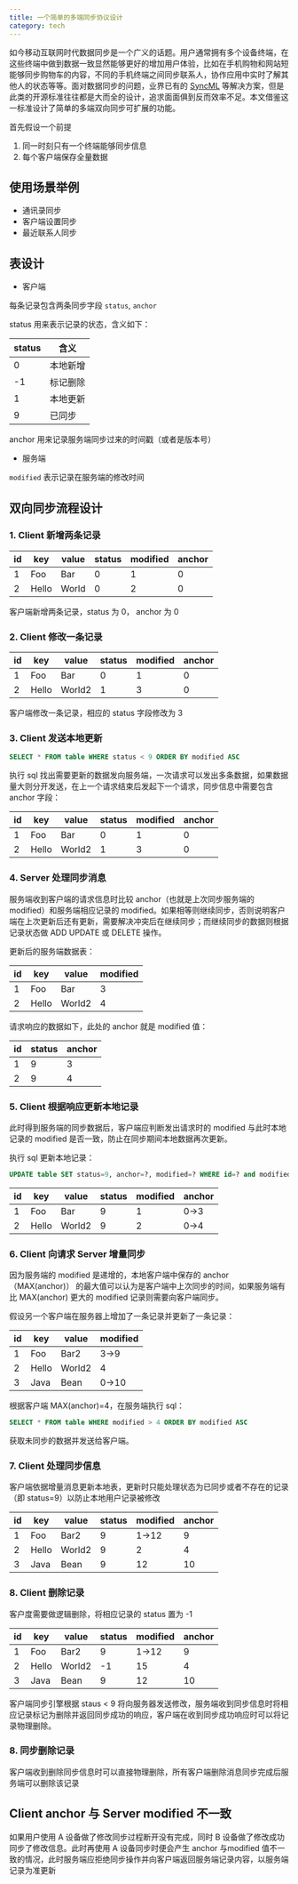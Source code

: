 ```yaml
---
title: 一个简单的多端同步协议设计
category: tech
---
```


如今移动互联网时代数据同步是一个广义的话题。用户通常拥有多个设备终端，在这些终端中做到数据一致显然能够更好的增加用户体验，比如在手机购物和网站短能够同步购物车的内容，不同的手机终端之间同步联系人，协作应用中实时了解其他人的状态等等。面对数据同步的问题，业界已有的 [SyncML](https://en.wikipedia.org/wiki/SyncML) 等解决方案，但是此类的开源标准往往都是大而全的设计，追求面面俱到反而效率不足。本文借鉴这一标准设计了简单的多端双向同步可扩展的功能。
<!--more-->

首先假设一个前提

1. 同一时刻只有一个终端能够同步信息
2. 每个客户端保存全量数据

## 使用场景举例

- 通讯录同步
- 客户端设置同步
- 最近联系人同步

## 表设计

- 客户端

每条记录包含两条同步字段 `status`, `anchor`

status 用来表示记录的状态，含义如下：

| status | 含义 |
| -- | -- |
|0|本地新增|
|-1|标记删除|
|1|本地更新|
|9|已同步|

anchor 用来记录服务端同步过来的时间戳（或者是版本号）

- 服务端

`modified` 表示记录在服务端的修改时间

## 双向同步流程设计

### 1. Client 新增两条记录

|id|key|value|status|modified|anchor|
|--|--|--|--|--|--|
|1|Foo|Bar|0|1|0|
|2|Hello|World|0|2|0|

客户端新增两条记录，status 为 0， anchor 为 0

### 2. Client 修改一条记录

|id|key|value|status|modified|anchor|
|--|---|-----|------|----|---|
|1|Foo|Bar|0|1|0|
|2|Hello|World2|1|3|0|

客户端修改一条记录，相应的 status 字段修改为 3

### 3. Client 发送本地更新

```sql
SELECT * FROM table WHERE status < 9 ORDER BY modified ASC
```

执行 sql 找出需要更新的数据发向服务端，一次请求可以发出多条数据，如果数据量大则分开发送，在上一个请求结束后发起下一个请求，同步信息中需要包含 anchor 字段：

|id|key|value|status|modified|anchor|
|--|---|----|-----|-----|---|
|1|Foo|Bar|0|1|0|
|2|Hello|World2|1|3|0|

### 4. Server 处理同步消息

服务端收到客户端的请求信息时比较 anchor（也就是上次同步服务端的 modified）和服务端相应记录的 modified。如果相等则继续同步，否则说明客户端在上次更新后还有更新，需要解决冲突后在继续同步；而继续同步的数据则根据记录状态做 ADD UPDATE 或 DELETE 操作。

更新后的服务端数据表：

|id|key|value|modified|
|---|--|--|---|
|1|Foo|Bar|3|
|2|Hello|World2|4|

请求响应的数据如下，此处的 anchor 就是 modified 值：

|id|status|anchor|
|--|--|--|
|1|9|3|
|2|9|4|

### 5. Client 根据响应更新本地记录

此时得到服务端的同步数据后，客户端应判断发出请求时的 modified 与此时本地记录的 modified 是否一致，防止在同步期间本地数据再次更新。

执行 sql 更新本地记录：

```sql
UPDATE table SET status=9, anchor=?, modified=? WHERE id=? and modified=?
```

|id|key|value|status|modified|anchor|
|--|--|---|---|---|---|
|1|Foo|Bar|9|1|0->3|
|2|Hello|World2|9|2|0->4|

### 6. Client 向请求 Server 增量同步

因为服务端的 modified 是递增的，本地客户端中保存的 anchor（MAX(anchor)） 的最大值可以认为是客户端中上次同步的时间，如果服务端有比 MAX(anchor) 更大的 modified 记录则需要向客户端同步。

假设另一个客户端在服务器上增加了一条记录并更新了一条记录：

|id|key|value|modified|
|--|---|---|---|
|1|Foo|Bar2|3->9|
|2|Hello|World2|4|
|3|Java|Bean|0->10|

根据客户端 MAX(anchor)=4，在服务端执行 sql：

```sql
SELECT * FROM table WHERE modified > 4 ORDER BY modified ASC
```

获取未同步的数据并发送给客户端。

### 7. Client 处理同步信息

客户端依据增量消息更新本地表，更新时只能处理状态为已同步或者不存在的记录（即 status=9）以防止本地用户记录被修改

|id|key|value|status|modified|anchor|
|---|--|--|--|---|---|
|1|Foo|Bar2|9|1->12|9|
|2|Hello|World2|9|2|4|
|3|Java|Bean|9|12|10|

### 8. Client 删除记录

客户度需要做逻辑删除，将相应记录的 status 置为 -1

|id|key|value|status|modified|anchor|
|--|---|---|---|---|--|
|1|Foo|Bar2|9|1->12|9|
|2|Hello|World2|-1|15|4|
|3|Java|Bean|9|12|10|

客户端同步引擎根据 staus < 9 将向服务器发送修改，服务端收到同步信息时将相应记录标记为删除并返回同步成功的响应，客户端在收到同步成功响应时可以将记录物理删除。

### 8. 同步删除记录

客户端收到删除同步信息时可以直接物理删除，所有客户端删除消息同步完成后服务端可以删除该记录

## Client anchor 与 Server modified 不一致

如果用户使用 A 设备做了修改同步过程断开没有完成，同时 B 设备做了修改成功同步了修改信息。此时再使用 A 设备同步时便会产生 anchor 与modified 值不一致的情况，此时服务端应拒绝同步操作并向客户端返回服务端记录内容，以服务端记录为准更新


